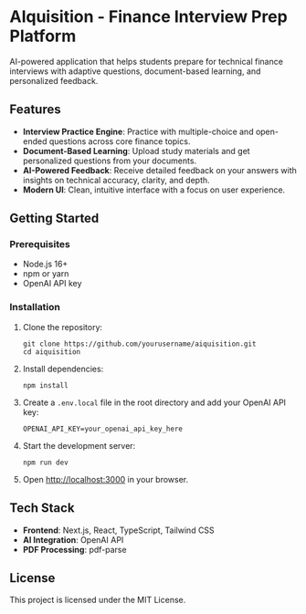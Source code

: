 # AIquisition - Finance Interview Prep Platform

AI-powered application that helps students prepare for technical finance interviews with adaptive questions, document-based learning, and personalized feedback.

## Features

- **Interview Practice Engine**: Practice with multiple-choice and open-ended questions across core finance topics.
- **Document-Based Learning**: Upload study materials and get personalized questions from your documents.
- **AI-Powered Feedback**: Receive detailed feedback on your answers with insights on technical accuracy, clarity, and depth.
- **Modern UI**: Clean, intuitive interface with a focus on user experience.

## Getting Started

### Prerequisites

- Node.js 16+ 
- npm or yarn
- OpenAI API key

### Installation

1. Clone the repository:
   ```
   git clone https://github.com/yourusername/aiquisition.git
   cd aiquisition
   ```

2. Install dependencies:
   ```
   npm install
   ```

3. Create a `.env.local` file in the root directory and add your OpenAI API key:
   ```
   OPENAI_API_KEY=your_openai_api_key_here
   ```

4. Start the development server:
   ```
   npm run dev
   ```

5. Open [http://localhost:3000](http://localhost:3000) in your browser.

## Tech Stack

- **Frontend**: Next.js, React, TypeScript, Tailwind CSS
- **AI Integration**: OpenAI API
- **PDF Processing**: pdf-parse

## License

This project is licensed under the MIT License. 